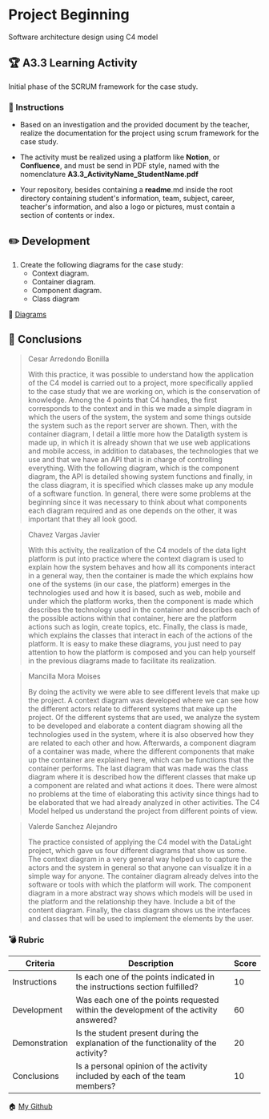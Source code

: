 # Project Beginning
Software architecture design using C4 model
## :trophy: A3.3 Learning Activity
Initial phase of the SCRUM framework for the case study.

### :blue_book: Instructions

* Based on an investigation and the provided document by the teacher, realize the documentation for the project using scrum framework for the case study.

* The activity must be realized using a platform like **Notion**, or **Confluence**, and must be send in PDF style, named with the nomenclature **A3.3_ActivityName_StudentName.pdf**

* Your repository, besides containing a **readme**.md inside the root directory containing student's information, team, subject, career, teacher's information, and also a logo or pictures, must contain a section of contents or index.

## :pencil2: Development
1. Create the following diagrams for the case study:
    * Context diagram.
    * Container diagram.
    * Component diagram.
    * Class diagram

:page_facing_up: [Diagrams](https://github.com/JavierChavez/AnalisisSoftwareJavierCV/blob/main/PDF/AASJCV-A3.3SoftwarearchitecturethroughtheC4Model-180621-0408.pdf)


## :paperclip: Conclusions

> Cesar Arredondo Bonilla
>
> With this practice, it was possible to understand how the application of the C4 model is carried out to a project, more specifically applied to the case study that we are working on, which is the conservation of knowledge. Among the 4 points that C4 handles, the first corresponds to the context and in this we made a simple diagram in which the users of the system, the system and some things outside the system such as the report server are shown. Then, with the container diagram, I detail a little more how the Dataligth system is made up, in which it is already shown that we use web applications and mobile access, in addition to databases, the technologies that we use and that we have an API that is in charge of controlling everything. With the following diagram, which is the component diagram, the API is detailed showing system functions and finally, in the class diagram, it is specified which classes make up any module of a software function.
In general, there were some problems at the beginning since it was necessary to think about what components each diagram required and as one depends on the other, it was important that they all look good.

> Chavez Vargas Javier 
>
>With this activity, the realization of the C4 models of the data light platform is put into practice where the context diagram is used to explain how the system behaves and how all its components interact in a general way, then the container is made the which explains how one of the systems (in our case, the platform) emerges in the technologies used and how it is based, such as web, mobile and under which the platform works, then the component is made which describes the technology used in the container and describes each of the possible actions within that container, here are the platform actions such as login, create topics, etc. Finally, the class is made, which explains the classes that interact in each of the actions of the platform. It is easy to make these diagrams, you just need to pay attention to how the platform is composed and you can help yourself in the previous diagrams made to facilitate its realization.

> Mancilla Mora Moises 
>
> By doing the activity we were able to see different levels that make up the project. A context diagram was developed where we can see how the different actors relate to different systems that make up the project. Of the different systems that are used, we analyze the system to be developed and elaborate a content diagram showing all the technologies used in the system, where it is also observed how they are related to each other and how. Afterwards, a component diagram of a container was made, where the different components that make up the container are explained here, which can be functions that the container performs. The last diagram that was made was the class diagram where it is described how the different classes that make up a component are related and what actions it does. There were almost no problems at the time of elaborating this activity since things had to be elaborated that we had already analyzed in other activities. The C4 Model helped us understand the project from different points of view.


> Valerde Sanchez Alejandro
>
>The practice consisted of applying the C4 model with the DataLight project, which gave us four different diagrams that show us some. The context diagram in a very general way helped us to capture the actors and the system in general so that anyone can visualize it in a simple way for anyone. The container diagram already delves into the software or tools with which the platform will work. The component diagram in a more abstract way shows which models will be used in the platform and the relationship they have. Include a bit of the content diagram. Finally, the class diagram shows us the interfaces and classes that will be used to implement the elements by the user.


### :bomb: Rubric

| Criteria | Description | Score |
| ------------- | -------------------------------------------------------------------------------------------- | ------- |
| Instructions | Is each one of the points indicated in the instructions section fulfilled? | 10 |
| Development | Was each one of the points requested within the development of the activity answered? | 60 |
| Demonstration | Is the student present during the explanation of the functionality of the activity? | 20 |
| Conclusions | Is a personal opinion of the activity included by each of the team members? | 10 |

:house: [My Github](https://github.com/JavierChavez/AnalisisSoftwareJavierCV)
